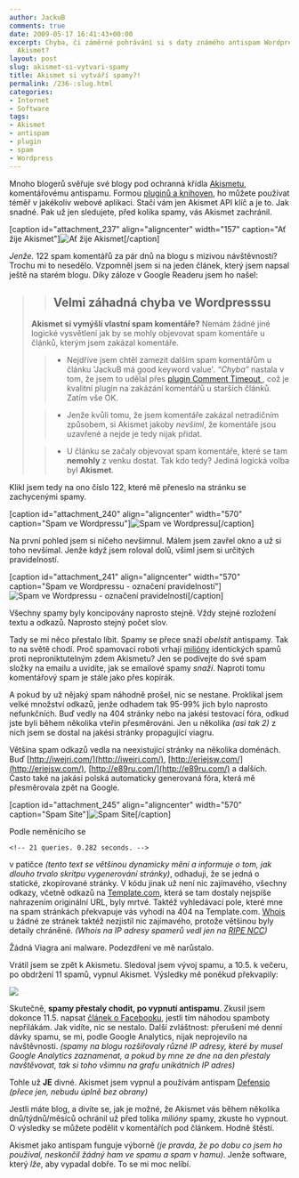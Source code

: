 ```yaml
---
author: JackuB
comments: true
date: 2009-05-17 16:41:43+00:00
excerpt: Chyba, či záměrné pohrávání si s daty známého antispam Wordpress pluginu
  Akismet?
layout: post
slug: akismet-si-vytvari-spamy
title: Akismet si vytváří spamy?!
permalink: /236-:slug.html
categories:
- Internet
- Software
tags:
- Akismet
- antispam
- plugin
- spam
- Wordpress
---
```


Mnoho blogerů svěřuje své blogy pod ochranná křídla [Akismetu](http://akismet.com/), komentářovému antispamu. Formou [pluginů a knihoven](http://akismet.com/development/), ho můžete používat téměř v jakékoliv webové aplikaci. Stačí vám jen Akismet API klíč a je to. Jak snadné. Pak už jen sledujete, před kolika spamy, vás Akismet zachránil.

[caption id="attachment_237" align="aligncenter" width="157" caption="Ať žije Akismet"]![Ať žije Akismet](http://jedenbod.cz/wp-content/uploads/2009/05/122spamu.png)[/caption]

_Jenže._ 122 spam komentářů za pár dnů na blogu s mizivou návštěvností? Trochu mi to nesedělo.
Vzpomněl jsem si na jeden článek, který jsem napsal ještě na starém blogu. Díky záloze v Google Readeru jsem ho našel:


<blockquote>

>
> ## Velmi záhadná chyba ve Wordpresssu
>
>
**Akismet si vymýšlí vlastní spam komentáře?** Nemám žádné jiné logické vysvětlení jak by se mohly objevovat spam komentáře u článků, kterým jsem zakázal komentáře.

>
>

>   * Nejdříve jsem chtěl zamezit dalším spam komentářům u článku 'JackuB má good keyword value'. _“Chyba”_ nastala v tom, že jsem to udělal přes [plugin Comment Timeout ](http://wordpress.org/extend/plugins/comment-timeout/), což je kvalitní plugin na zakázání komentářů u starších článků. Zatím vše OK.
>

>   * Jenže kvůli tomu, že jsem komentáře zakázal netradičním způsobem, si Akismet jakoby _nevšiml_, že komentáře jsou uzavřené a nejde je tedy nijak přidat.
>

>   * U článku se začaly objevovat spam komentáře, které se tam **nemohly** z venku dostat. Tak kdo tedy? Jediná logická volba byl **Akismet**.
>

</blockquote>


Klikl jsem tedy na ono číslo 122, které mě přeneslo na stránku se zachycenými spamy.

[caption id="attachment_240" align="aligncenter" width="570" caption="Spam ve Wordpressu"]![Spam ve Wordpressu](http://jedenbod.cz/wp-content/uploads/2009/05/spam-570x553.png)[/caption]

Na první pohled jsem si ničeho nevšimnul. Málem jsem zavřel okno a už si toho nevšímal. Jenže když jsem roloval dolů, všiml jsem si určitých pravidelností.

[caption id="attachment_241" align="aligncenter" width="570" caption="Spam ve Wordpressu - označení pravidelností"]![Spam ve Wordpressu - označení pravidelností](http://jedenbod.cz/wp-content/uploads/2009/05/spamy-570x455.png)[/caption]

Všechny spamy byly koncipovány naprosto stejně. Vždy stejné rozložení textu a odkazů. Naprosto stejný počet slov.

Tady se mi něco přestalo líbit. Spamy se přece snaží _obelstít_ antispamy. Tak to na světě chodí. Proč spamovací roboti vrhají [milióny](http://akismet.com/stats/) identických spamů proti neproniktutelným zdem Akismetu?
Jen se podívejte do své spam složky na emailu a uvidíte, jak se emailové spamy _snaží_. Naproti tomu komentářový spam je stále jako přes kopírák.

A pokud by už nějaký spam náhodně prošel, nic se nestane. Proklikal jsem velké množství odkazů, jenže odhadem tak 95-99% jich bylo naprosto nefunkčních. Buď vedly na 404 stránky nebo na jakési testovací fóra, odkud jste byli během několika vteřin přesměrováni. Jen u několika _(asi tak 2)_ z nich jsem se dostal na jakési stránky propagující viagru.

Většina spam odkazů vedla na neexistující stránky na několika doménách. Buď [http://iwejri.com/](http://iwejri.com/), [http://eriejsw.com/](http://eriejsw.com/), [http://e89ru.com/](http://e89ru.com/) a dalších. Často také na jakási polská automaticky generovaná fóra, která mě přesměrovala zpět na Google.

[caption id="attachment_245" align="aligncenter" width="570" caption="Spam Site"]![Spam Site](http://jedenbod.cz/wp-content/uploads/2009/05/spam-site-570x371.jpg)[/caption]

Podle neměnícího se


    <!-- 21 queries. 0.282 seconds. -->


v patičce _(tento text se většinou dynamicky mění a informuje o tom, jak dlouho trvalo skritpu vygenerování stránky)_, odhaduji, že se jedná o statické, zkopírované stránky. V kódu jinak už není nic zajímavého, všechny odkazy, včetně odkazů na [Template.com](http://template.com/), která se tam dostaly nejspíše nahrazením originální URL, byly mrtvé. Taktéž vyhledávací pole, které mne na spam stránkách překvapuje vás vyhodí na 404 na Template.com. [Whois](http://who.is/) u žádné ze stránek taktéž nezjistil nic zajímavého, protože většinou byly detaily chráněné. _(Whois na IP adresy spamerů vedl jen na [RIPE NCC](http://www.ripe.net/))_

Žádná Viagra ani malware.
Podezdření ve mě narůstalo.

Vrátil jsem se zpět k Akismetu.
Sledoval jsem vývoj spamu, a 10.5. k večeru, po obdržení 11 spamů, vypnul Akismet. Výsledky mě poněkud překvapily:


![](http://chartgizmo.com/GenerateChart?id=6225)



Skutečně, **spamy přestaly chodit, po vypnutí antispamu**.
Zkusil jsem dokonce 11.5. napsat [článek o Facebooku](http://jedenbod.cz/252-kolika-zpusoby-jde-zrusit-ucet-na-facebooku.html), jestli tím náhodou spamboty nepřilákám. Jak vidíte, nic se nestalo. Další zvláštnost: přerušení mé denní dávky spamu, se mi, podle Google Analytics, nijak neprojevilo na návštěvnosti. _(spamy na blogu rozšiřovaly různé IP adresy, které by musel Google Analytics zaznamenat, a pokud by mne ze dne na den přestaly navštěvovat, tak si toho všimnu na grafu unikátních IP adres)_

Tohle už **JE** divné. Akismet jsem vypnul a používám antispam [Defensio](http://wordpress.org/extend/plugins/defensio-anti-spam/) _(přece jen, nebudu úplně bez obrany)_

Jestli máte blog, a divíte se, jak je možné, že Akismet vás během několika dnů/týdnů/měsíců ochránil už před tolika _milióny_ spamy, zkuste ho vypnout. O výsledky se můžete podělit v komentářích pod článkem.
Hodně štěstí.

Akismet jako antispam funguje výborně _(je pravda, že po dobu co jsem ho používal, neskončil žádný ham ve spamu a spam v hamu)_. Jenže software, který _lže_, aby vypadal dobře. To se mi moc nelíbí.


